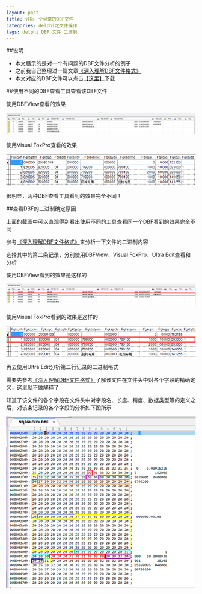 ```yaml
---
layout: post
title: 分析一个异常的DBF文件
categories: delphi之文件操作
tags: delphi DBF 文件 二进制
---
```


##说明

* 本文展示的是对一个有问题的DBF文件分析的例子
* 之前我自己整理过一篇文章[《深入理解DBF文件格式》](http://www.xumenger.com/dbf-20160703/)
* 本文对应的DBF文件可以点击[【这里】](../download/20160802/NQFGKCJXX.DBF)下载

##使用不同的DBF查看工具查看该DBF文件

使用DBFView查看的效果

![img](../media/image/2016-08-02/01.png)

使用Visual FoxPro查看的效果

![img](../media/image/2016-08-02/02.png)

很明显，两种DBF查看工具看到的效果完全不同！

##查看DBF的二进制确定原因

上面的截图中可以直观得到看出使用不同的工具查看同一个DBF看到的效果完全不同

参考[《深入理解DBF文件格式》](http://www.xumenger.com/dbf-20160703/)来分析一下文件的二进制内容

选择其中的第二条记录，分别使用DBFView、Visual FoxPro、Ultra Edit查看和分析

使用DBFView看到的效果是这样的

![img](../media/image/2016-08-02/03.png)

使用Visual FoxPro看到的效果是这样的

![img](../media/image/2016-08-02/04.png)

再去使用Ultra Edit分析第二行记录的二进制格式

需要先参考[《深入理解DBF文件格式》](http://www.xumenger.com/dbf-20160703/)了解该文件在文件头中对各个字段的精确定义，这里就不做解释了

知道了该文件的各个字段在文件头中对字段名、长度、精度、数据类型等的定义之后，对该条记录的各个字段的分析如下图所示

![img](../media/image/2016-08-02/05.png)